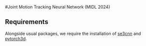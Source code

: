 #Joint Motion Tracking Neural Network (MIDL 2024)

Requirements
----
Alongside usual packages, we require the installation of [se3cnn](https://github.com/mariogeiger/se3cnn) and [pytorch3d](https://github.com/facebookresearch/pytorch3d).


